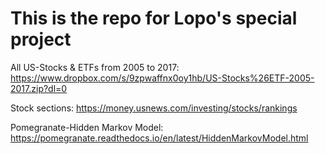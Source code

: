 # This is the repo for Lopo's special project

All US-Stocks & ETFs from 2005 to 2017:
https://www.dropbox.com/s/9zpwaffnx0oy1hb/US-Stocks%26ETF-2005-2017.zip?dl=0

Stock sections:
https://money.usnews.com/investing/stocks/rankings

Pomegranate-Hidden Markov Model:
https://pomegranate.readthedocs.io/en/latest/HiddenMarkovModel.html


